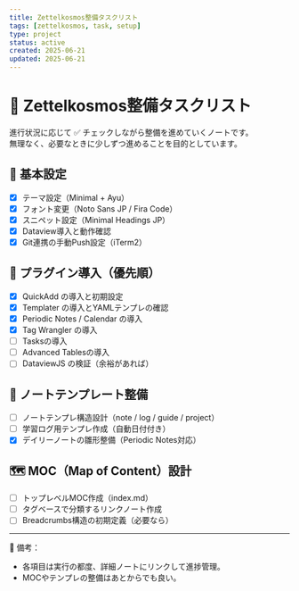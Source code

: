 ```yaml
---
title: Zettelkosmos整備タスクリスト
tags: [zettelkosmos, task, setup]
type: project
status: active
created: 2025-06-21
updated: 2025-06-21
---
```


# 🧩 Zettelkosmos整備タスクリスト

進行状況に応じて ✅ チェックしながら整備を進めていくノートです。  
無理なく、必要なときに少しずつ進めることを目的としています。

## 🔧 基本設定

- [x] テーマ設定（Minimal + Ayu）
- [x] フォント変更（Noto Sans JP / Fira Code）
- [x] スニペット設定（Minimal Headings JP）
- [x] Dataview導入と動作確認
- [x] Git連携の手動Push設定（iTerm2）

## 🧩 プラグイン導入（優先順）

- [x] QuickAdd の導入と初期設定
- [x] Templater の導入とYAMLテンプレの確認
- [x] Periodic Notes / Calendar の導入
- [x] Tag Wrangler の導入
- [ ] Tasksの導入
- [ ] Advanced Tablesの導入
- [ ] DataviewJS の検証（余裕があれば）
## 🧠 ノートテンプレート整備

- [ ] ノートテンプレ構造設計（note / log / guide / project）
- [ ] 学習ログ用テンプレ作成（自動日付付き）
- [x] デイリーノートの雛形整備（Periodic Notes対応）

## 🗺 MOC（Map of Content）設計

- [ ] トップレベルMOC作成（index.md）
- [ ] タグベースで分類するリンクノート作成
- [ ] Breadcrumbs構造の初期定義（必要なら）

---

📝 備考：
- 各項目は実行の都度、詳細ノートにリンクして進捗管理。
- MOCやテンプレの整備はあとからでも良い。
